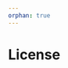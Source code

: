 ```yaml
---
orphan: true
---
```


# License

```{include} ../LICENSE

```
                                                                                                                                                                                                                                                                                                                                                                          